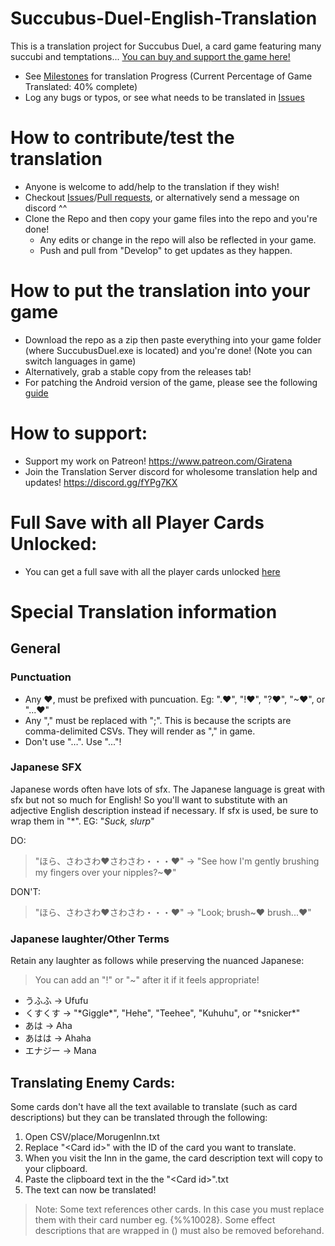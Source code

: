# Succubus-Duel-English-Translation
This is a translation project for Succubus Duel, a card game featuring many succubi and temptations...
[You can buy and support the game here!](https://www.dlsite.com/maniax/work/=/product_id/RJ01149693.html)

- See [Milestones](https://github.com/Giratena/Succubus-Duel-English-Translation/milestones) for translation Progress (Current Percentage of Game Translated: 40% complete)
- Log any bugs or typos, or see what needs to be translated in [Issues](https://github.com/Giratena/Succubus-Duel-English-Translation/issues)

# How to contribute/test the translation
- Anyone is welcome to add/help to the translation if they wish!
- Checkout [Issues](https://github.com/Giratena/Succubus-Duel-English-Translation/issues)/[Pull requests](https://github.com/Giratena/Succubus-Duel-English-Translation/pulls), or alternatively send a message on discord ^^
- Clone the Repo and then copy your game files into the repo and you're done!
  - Any edits or change in the repo will also be reflected in your game.
  - Push and pull from "Develop" to get updates as they happen.
    
# How to put the translation into your game
- Download the repo as a zip then paste everything into your game folder (where SuccubusDuel.exe is located) and you're done! (Note you can switch languages in game)
- Alternatively, grab a stable copy from the releases tab!
- For patching the Android version of the game, please see the following [guide](https://github.com/Giratena/Succubus-Duel-English-Translation/wiki/Translating-the-Android-Version-of-the-Game)

 # How to support:
 - Support my work on Patreon! https://www.patreon.com/Giratena
 - Join the Translation Server discord for wholesome translation help and updates! https://discord.gg/fYPg7KX

# Full Save with all Player Cards Unlocked:
- You can get a full save with all the player cards unlocked [here](https://github.com/user-attachments/files/17883068/save0.txt)

# Special Translation information
## General
### Punctuation
- Any ❤, must be prefixed with puncuation. Eg: ".❤", "!❤", "?❤", "~❤", or "...❤" 
- Any "," must be replaced with ";". This is because the scripts are comma-delimited CSVs. They will render as "," in game.
- Don't use "…". Use "..."!
### Japanese SFX
Japanese words often have lots of sfx. The Japanese language is great with sfx but not so much for English! So you'll want to substitute with an adjective English description instead if necessary. If sfx is used, be sure to wrap them in "*". EG: "*Suck, slurp*"

DO:
> "ほら、さわさわ❤さわさわ・・・❤" -\> "See how I'm gently brushing my fingers over your nipples?\~❤"

DON'T: 
> "ほら、さわさわ❤さわさわ・・・❤" -\> "Look; brush~❤ brush...❤"
### Japanese laughter/Other Terms
Retain any laughter as follows while preserving the nuanced Japanese:
> You can add an "!" or "~" after it if it feels appropriate!
- うふふ -> Ufufu
- くすくす -> "\*Giggle\*", "Hehe", "Teehee", "Kuhuhu", or "\*snicker\*"
- あは -> Aha
- あはは -> Ahaha
- エナジー -> Mana

## Translating Enemy Cards:
Some cards don't have all the text available to translate (such as card descriptions) but they can be translated through the following:
1. Open CSV/place/MorugenInn.txt
2. Replace "\<Card id>" with the ID of the card you want to translate.
3. When you visit the Inn in the game, the card description text will copy to your clipboard.
4. Paste the clipboard text in the the "\<Card id>".txt
5. The text can now be translated!
> Note: Some text references other cards. In this case you must replace them with their card number eg. {%%10028}. Some effect descriptions that are wrapped in () must also be removed beforehand.
